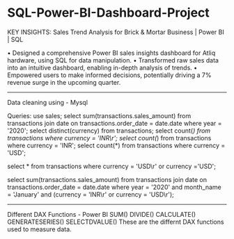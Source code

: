 # SQL-Power-BI-Dashboard-Project

KEY INSIGHTS:
Sales Trend Analysis for Brick & Mortar Business | Power BI | SQL

•	Designed a comprehensive Power BI sales insights dashboard for Atliq hardware, using SQL for data manipulation.
•	Transformed raw sales data into an intuitive dashboard, enabling in-depth analysis of trends.
•	Empowered users to make informed decisions, potentially driving a 7% revenue surge in the upcoming quarter.

----------------------------------------------------------------

Data cleaning using - Mysql

Queries:
use sales;
select sum(transactions.sales_amount) from transactions
join date
on transactions.order_date = date.date
where year = '2020';
select distinct(currency) from transactions;
select count(*)
from transactions
where currency = 'INR\r';
select count(*)
from transactions
where currency = 'INR';
select count(*)
from transactions
where currency = 'USD';

select *
from transactions
where currency = 'USD\r' or currency ='USD';

select sum(transactions.sales_amount) from transactions
join date
on transactions.order_date = date.date
where year = '2020' and month_name = 'January' and (currency = 'INR\r' or currency = 'USD\r');

---------------------------------------------------------------------------------------------

Different DAX Functions - Power BI
SUM()
DIVIDE()
CALCULATE()
GENERATESERIES()
SELECTDVALUE()
These are the differnt DAX functions used to measure data.

